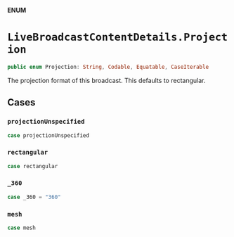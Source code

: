 **ENUM**

# `LiveBroadcastContentDetails.Projection`

```swift
public enum Projection: String, Codable, Equatable, CaseIterable
```

The projection format of this broadcast. This defaults to rectangular.

## Cases
### `projectionUnspecified`

```swift
case projectionUnspecified
```

### `rectangular`

```swift
case rectangular
```

### `_360`

```swift
case _360 = "360"
```

### `mesh`

```swift
case mesh
```
